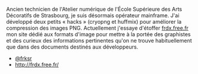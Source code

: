 Ancien technicien de l'Atelier numérique de l'École Supérieure des Arts Décoratifs de Strasbourg, je suis désormais opérateur mainframe. J'ai développé deux petits « hacks » (cryopng et huffmix) pour améliorer la compression des images PNG. Actuellement j'essaye d'étoffer [frdx.free.fr](http://frdx.free.fr/) mon site dédié aux formats d'image pour mettre à la portée des graphistes et des curieux des informations pertinentes qu'on ne trouve habituellement que dans des documents destinés aux développeurs.

- [@frksr](https://twitter.com/frksr)
- <http://frdx.free.fr/>

